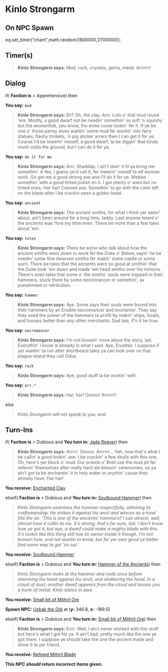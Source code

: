 # Kinlo Strongarm


## On NPC Spawn

eq.set_timer("chant",math.random(1800000,2700000));
## Timer(s)

>**Kinlo Strongarm says:** Mud, rock, crystals, gems, metal. Arrrrrr!
## Dialog

if( **Faction is** > Apprehensive) then


**You say:** `mud`




>**Kinlo Strongarm says:** Eh? Oh, the clay. Arrr. Lots o' that mud round 'ere. Mostly, a good dwarf not be needin' somethin' so soft 'n squishy but the womenfolk, you know, the elves come lookin' fer it. If ye be one o' those pansy elves wantin' some mud fer workin' into fairy statues, flashy trinkets, 'n pig sticker arrers then I can get it for ye. Course I'd be lowerin' meself, a good dwarf, ta be diggin' that kinda mush outta the ground, but I can do it fer ya.


**You say:** `do it for me`




>**Kinlo Strongarm says:** Arrr. Shaddap. I ain't doin' it til ya bring me somethin'. A fee, I guess ye'd call it, fer lowerin' meself ta elf woman work. Go get me a good strong axe and I'll do it fer ye. Mebbe somethin' with a good tinted polish on it. I got plenty o' axes but no tinted ones. Har har! Colored axe. Somethin' to go with the color left on the blade after I be crackin open a gobbo head.


**You say:** `ancient`




>**Kinlo Strongarm says:** The ancient smiths, for what I think yer askin' about, ain't been around fer a long time, laddy. Last anyone heard o' the ancients was 'fore my time even. There be more than a few tales about 'em.


**You say:** `tales`




>**Kinlo Strongarm says:** There be some who talk about how the ancient smiths went down to work fer the Duke o' Below, sayin' he be needin' some fine dwarven smiths fer makin' some castle or some such. There be tales that the ancients were so good at smithin' that the Duke took 'em down and made 'em head smiths over his minions. There's even tales that some o' the smiths' souls were trapped in their hammers, stuck there by some necromancer or somethin', as punishment or retribution.


**You say:** `hammer`




>**Kinlo Strongarm says:** Aye. Some says their souls were bound into their hammers by an Erudite necromancer and enchanter. They say they used the power of the hammers ta profit by makin' ships, boats, and houses better than any other merchants. Sad tale, if'n it be true.


**You say:** `necromancer`




>**Kinlo Strongarm says:** I'm not knowin' more about the story, lad. Everythin' I know is already in what I said. Aye, Erudites. I suppose if yer wantin' ta run after shortbeard tales ya can look over on that plague island they call Odus.


**You say:** `rock`




>**Kinlo Strongarm says:** Aye, good stuff ta be workin' with.


**You say:** `arr.*`




>**Kinlo Strongarm says:** Har, har!  Ooooo!  Arrrrrr!


else


>*Kinlo Strongarm will not speak to you.*
end

## Turn-Ins



if( **Faction is** > Dubious and  **You turn in:** [Jade Reaver](/item/5664)) then


>**Kinlo Strongarm says:** Arrrrr. Ooooo. Arrrrrr... Yah, now that's what I be callin' a good lookin' axe. I be crackin' a few skulls with this one. Oh, here's yer block o' mud. Our priests o' Brell use the mud pit fer relievin' themselves after really hard ale blessin' ceremonies, so ya ain't got ta be enchantin' it in holy water or anythin' cause they already have. Har har!


 **You receive:**  [Enchanted Clay](/item/20455) 

elseif( **Faction is** > Dubious and  **You turn in:** [Soulbound Hammer](/item/20478)) then


>*Kinlo Strongarm examines the hammer respectfully, admiring its craftsmanship. He strikes it against his anvil and winces as a howl fills the air. 'This is one of the ancients' hammers? I can almost, well, almost hear it callin ta me. It's strong, that's fer sure, lad. I don't know how ye got it, but aye, a dwarf could make a mighty blade with this. It's lookin like this thing still has its owner inside it though. I'm not knowin how, and not wantin to know, but fer yer own good ye better find some way ta get 'im out.'*


 **You receive:**  [Soulbound Hammer](/item/20478) 

elseif( **Faction is** > Dubious and  **You turn in:** [Hammer of the Ancients](/item/20485)) then


>*Kinlo Strongarm looks at the hammer and nods once before slamming the head against his anvil, and shattering the head. In a cloud of dust, another dwarf appears from the cloud and tosses you a hunk of metal. Kinlo stares in awe.*


 **You receive:**  [Small bit of Mithril Ore](/item/20482) 


**Spawn NPC:**  [Usbak the Old](/npc/67089) at (**y:** 346.8, **x:** -189.5)

elseif( **Faction is** > Dubious and  **You turn in:** [Small bit of Mithril Ore](/item/20482)) then


>**Kinlo Strongarm says:** Erm. Well, I ain't never worked with this stuff but here's what I got for ya. It ain't bad, pretty much like the one ye got there. I suppose ye should take the one the ancient made and show it ta yer friend.


 **You receive:**  [Refined Mithril Blade](/item/20483) 

**This NPC *should* return incorrect items given.**
